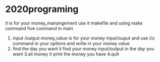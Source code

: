 # 2020programing
it is for your money_manangement
use it makefile and using make command
five command in main
1. input /output money_value 
  is for your money input/ouput and use i/o command in your options and write in your money value
2. find the day you want
  it find your money input/output in the day you want
3.all money
  it print the money you have
4.quit
